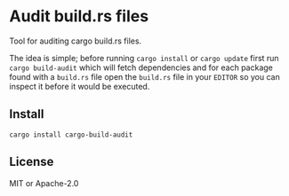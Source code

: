 # Audit build.rs files

Tool for auditing cargo build.rs files.

The idea is simple; before running `cargo install` or `cargo update` first run `cargo build-audit` which will fetch dependencies and for each package found with a `build.rs` file open the `build.rs` file in your `EDITOR` so you can inspect it before it would be executed.

## Install

```
cargo install cargo-build-audit
```

## License

MIT or Apache-2.0
